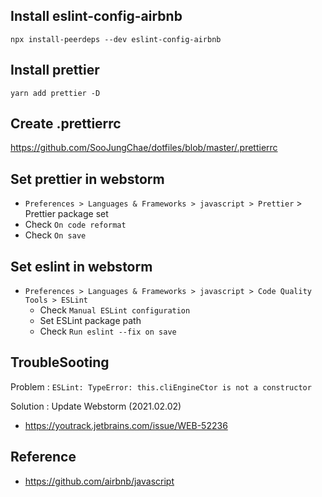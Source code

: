 ## Install eslint-config-airbnb

`npx install-peerdeps --dev eslint-config-airbnb`

## Install prettier
`yarn add prettier -D`

## Create .prettierrc
https://github.com/SooJungChae/dotfiles/blob/master/.prettierrc

## Set prettier in webstorm
- `Preferences > Languages & Frameworks > javascript > Prettier` > Prettier package set
- Check `On code reformat`
- Check `On save`

## Set eslint in webstorm
- `Preferences > Languages & Frameworks > javascript > Code Quality Tools > ESLint` 
  - Check `Manual ESLint configuration`
  - Set ESLint package path
  - Check `Run eslint --fix on save`

## TroubleSooting
Problem : `ESLint: TypeError: this.cliEngineCtor is not a constructor`

Solution : Update Webstorm (2021.02.02)
- https://youtrack.jetbrains.com/issue/WEB-52236

## Reference
- https://github.com/airbnb/javascript
